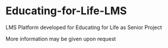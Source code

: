 # Educating-for-Life-LMS
LMS Platform developed for Educating for Life as Senior Project

More information may be given upon request


